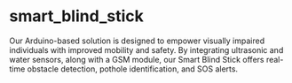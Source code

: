 # smart_blind_stick
Our Arduino-based solution is designed to empower visually impaired individuals with improved mobility and safety. By integrating ultrasonic and water sensors, along with a GSM module, our Smart Blind Stick offers real-time obstacle detection, pothole identification, and SOS alerts.
